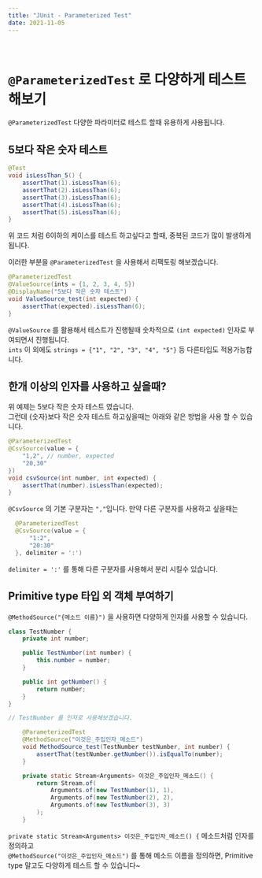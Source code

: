 ```yaml
---
title: "JUnit - Parameterized Test"  
date: 2021-11-05
---
```


<br>

#  `@ParameterizedTest` 로 다양하게 테스트 해보기

`@ParameterizedTest` 다양한 파라미터로 테스트 할때 유용하게 사용됩니다.


## 5보다 작은 숫자 테스트

```java
@Test
void isLessThan_5() {
    assertThat(1).isLessThan(6);
    assertThat(2).isLessThan(6);
    assertThat(3).isLessThan(6);
    assertThat(4).isLessThan(6);
    assertThat(5).isLessThan(6);
}
```

위 코드 처럼 6이하의 케이스를 테스트 하고싶다고 할때, 중복된 코드가 많이 발생하게 됩니다.  

이러한 부분을 `@ParameterizedTest` 을 사용해서 리팩토링 해보겠습니다.

```java
@ParameterizedTest
@ValueSource(ints = {1, 2, 3, 4, 5})
@DisplayName("5보다 작은 숫자 테스트")
void ValueSource_test(int expected) {
    assertThat(expected).isLessThan(6);
}
```

`@ValueSource` 를 활용해서 테스트가 진행될때 숫차적으로 `(int expected)` 인자로 부여되면서 진행됩니다.  
`ints` 이 외에도 `strings = {"1", "2", "3", "4", "5"}` 등 다른타입도 적용가능합니다.  

## 한개 이상의 인자를 사용하고 싶을때?

위 예제는 5보다 작은 숫자 테스트 였습니다.  
그런데 {숫자}보다 작은 숫자 테스트 하고싶을때는 아래와 같은 방법을 사용 할 수 있습니다.  
```java 
@ParameterizedTest
@CsvSource(value = {
    "1,2", // number, expected
    "20,30"
})
void csvSource(int number, int expected) {
    assertThat(number).isLessThan(expected);
}
```

`@CsvSource` 의 기본 구분자는 `","`입니다. 
만약 다른 구분자를 사용하고 싶을때는

```java 
  @ParameterizedTest
  @CsvSource(value = {
      "1:2",
      "20:30"
  }, delimiter = ':')
```

`delimiter = ':'` 를 통해 다른 구분자를 사용해서 분리 시킬수 있습니다. 


## Primitive type 타입 외 객체 부여하기

`@MethodSource("{메소드 이름}")` 을 사용하면 다양하게 인자를 사용할 수 있습니다.  


```java 
class TestNumber {
    private int number;

    public TestNumber(int number) {
        this.number = number;
    }

    public int getNumber() {
        return number;
    }
}

// TestNumber 를 인자로 사용해보겠습니다.
```

```java 
    @ParameterizedTest
    @MethodSource("이것은_주입인자_메소드")
    void MethodSource_test(TestNumber testNumber, int number) {
        assertThat(testNumber.getNumber()).isEqualTo(number);
    }

    private static Stream<Arguments> 이것은_주입인자_메소드() {
        return Stream.of(
            Arguments.of(new TestNumber(1), 1),
            Arguments.of(new TestNumber(2), 2),
            Arguments.of(new TestNumber(3), 3)
        );
    }
```

`private static Stream<Arguments> 이것은_주입인자_메소드() {` 메소드처럼 인자를 정의하고  
`@MethodSource("이것은_주입인자_메소드")` 를 통해 메소드 이름을 정의하면,
Primitive type 말고도 다양하게 테스트 할 수 있습니다~


